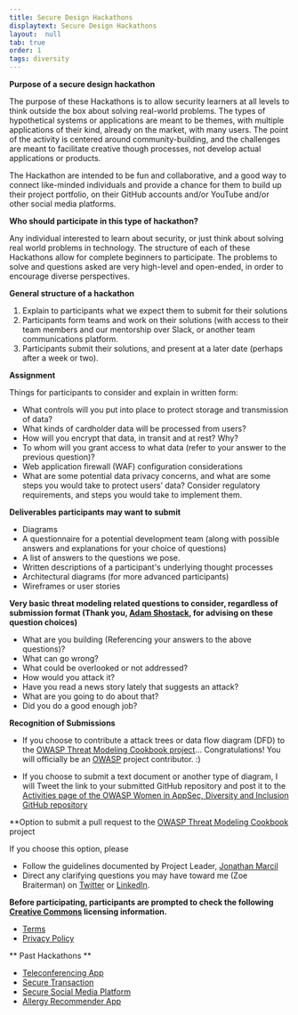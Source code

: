 ```yaml
---
title: Secure Design Hackathons
displaytext: Secure Design Hackathons
layout:  null
tab: true
order: 1
tags: diversity
---
```


**Purpose of a secure design hackathon**

The purpose of these Hackathons is to allow security learners at all levels to think outside the box about solving real-world problems. The types of hypothetical systems or applications are meant to be themes, with multiple applications of their kind, already on the market, with many users. The point of the activity is centered around community-building, and the challenges are meant to facilitate creative though processes, not develop actual applications or products.

The Hackathon are intended to be fun and collaborative, and a good way to connect like-minded individuals and provide a chance for them to build up their project portfolio, on their GitHub accounts and/or YouTube and/or other social media platforms. 


**Who should participate in this type of hackathon?**

Any individual interested to learn about security, or just think about solving real world problems in technology. The structure of each of these Hackathons allow for complete beginners to participate. The problems to solve and questions asked are very high-level and open-ended, in order to encourage diverse perspectives. 


**General structure of a hackathon**

1. Explain to participants what we expect them to submit for their solutions
2. Participants form teams and work on their solutions (with access to their team members and our mentorship over Slack, or another team communications platform.
3. Participants submit their solutions, and present at a later date (perhaps after a week or two). 


**Assignment**   

Things for participants to consider and explain in written form:

* What controls will you put into place to protect storage and transmission of data?
* What kinds of cardholder data will be processed from users?
* How will you encrypt that data, in transit and at rest? Why?
* To whom will you grant access to what data (refer to your answer to the previous question)?
* Web application firewall (WAF) configuration considerations
* What are some potential data privacy concerns, and what are some steps you would take to protect users’ data? Consider regulatory requirements, and steps you would take to implement them.


**Deliverables participants may want to submit**

* Diagrams 
* A questionnaire for a potential development team (along with possible answers and explanations for your choice of questions)
* A list of answers to the questions we pose. 
* Written descriptions of a participant's underlying thought processes
* Architectural diagrams (for more advanced participants)
* Wireframes or user stories 


**Very basic threat modeling related questions to consider, regardless of submission format (Thank you, [Adam Shostack](https://twitter.com/adamshostack), for advising on these question choices)**

* What are you building (Referencing your answers to the above questions)?
* What can go wrong?
* What could be overlooked or not addressed?
* How would you attack it?
* Have you read a news story lately that suggests an attack?
* What are you going to do about that?
* Did you do a good enough job?

**Recognition of Submissions**

* If you choose to contribute a attack trees or data flow diagram (DFD) to the [OWASP Threat Modeling Cookbook project](https://github.com/OWASP/threat-model-cookbook)... Congratulations! You will officially be an [OWASP](https://owasp.org) project contributor. :)

* If you choose to submit a text document or another type of diagram, I will Tweet the link to your submitted GitHub repository and post it to the [Activities page of the OWASP Women in AppSec, Diversity and Inclusion GitHub repository](https://github.com/OWASP/www-committee-wia/blob/master/tab_activities.md)



**Option to submit a pull request to the [OWASP Threat Modeling Cookbook](https://github.com/OWASP/threat-model-cookbook) project

If you choose this option, please

* Follow the guidelines documented by Project Leader, [Jonathan Marcil](https://twitter.com/jonathanmarcil)
* Direct any clarifying questions you may have toward me (Zoe Braiterman) on [Twitter](https://twitter.com/zbraiterman) or [LinkedIn](https://www.linkedin.com/in/zoebraiterman/).


**Before participating, participants are prompted to check the following [Creative Commons](https://creativecommons.org) licensing information.**

* [Terms](https://creativecommons.org/terms/)
* [Privacy Policy](https://creativecommons.org/privacy/)


** Past Hackathons **

* [Teleconferencing App](/secure-teleconferencing-app.md)
* [Secure Transaction](/secure-transaction.md)
* [Secure Social Media Platform](/secure-social-media-platform.md)
* [Allergy Recommender App](/allergy-recommender-app-security.md)

